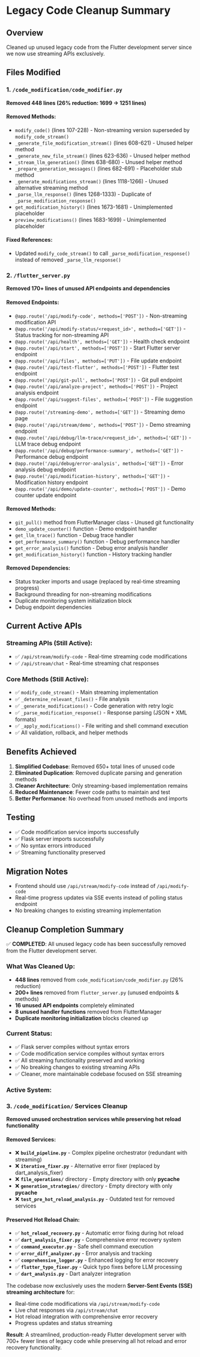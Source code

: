 # Legacy Code Cleanup Summary

## Overview
Cleaned up unused legacy code from the Flutter development server since we now use streaming APIs exclusively.

## Files Modified

### 1. `/code_modification/code_modifier.py`
**Removed 448 lines (26% reduction: 1699 → 1251 lines)**

#### Removed Methods:
- `modify_code()` (lines 107-228) - Non-streaming version superseded by `modify_code_stream()`
- `_generate_file_modification_stream()` (lines 608-621) - Unused helper method
- `_generate_new_file_stream()` (lines 623-636) - Unused helper method  
- `_stream_llm_generation()` (lines 638-680) - Unused helper method
- `_prepare_generation_messages()` (lines 682-691) - Placeholder stub method
- `_generate_modifications_stream()` (lines 1118-1266) - Unused alternative streaming method
- `_parse_llm_response()` (lines 1268-1333) - Duplicate of `_parse_modification_response()`
- `get_modification_history()` (lines 1673-1681) - Unimplemented placeholder
- `preview_modifications()` (lines 1683-1699) - Unimplemented placeholder

#### Fixed References:
- Updated `modify_code_stream()` to call `_parse_modification_response()` instead of removed `_parse_llm_response()`

### 2. `/flutter_server.py`
**Removed 170+ lines of unused API endpoints and dependencies**

#### Removed Endpoints:
- `@app.route('/api/modify-code', methods=['POST'])` - Non-streaming modification API
- `@app.route('/api/modify-status/<request_id>', methods=['GET'])` - Status tracking for non-streaming API
- `@app.route('/api/health', methods=['GET'])` - Health check endpoint
- `@app.route('/api/start', methods=['POST'])` - Start Flutter server endpoint
- `@app.route('/api/files', methods=['PUT'])` - File update endpoint  
- `@app.route('/api/test-flutter', methods=['POST'])` - Flutter test endpoint
- `@app.route('/api/git-pull', methods=['POST'])` - Git pull endpoint
- `@app.route('/api/analyze-project', methods=['POST'])` - Project analysis endpoint
- `@app.route('/api/suggest-files', methods=['POST'])` - File suggestion endpoint
- `@app.route('/streaming-demo', methods=['GET'])` - Streaming demo page
- `@app.route('/api/stream/demo', methods=['POST'])` - Demo streaming endpoint
- `@app.route('/api/debug/llm-trace/<request_id>', methods=['GET'])` - LLM trace debug endpoint
- `@app.route('/api/debug/performance-summary', methods=['GET'])` - Performance debug endpoint
- `@app.route('/api/debug/error-analysis', methods=['GET'])` - Error analysis debug endpoint
- `@app.route('/api/modification-history', methods=['GET'])` - Modification history endpoint
- `@app.route('/api/demo/update-counter', methods=['POST'])` - Demo counter update endpoint

#### Removed Methods:
- `git_pull()` method from FlutterManager class - Unused git functionality
- `demo_update_counter()` function - Demo endpoint handler
- `get_llm_trace()` function - Debug trace handler
- `get_performance_summary()` function - Debug performance handler  
- `get_error_analysis()` function - Debug error analysis handler
- `get_modification_history()` function - History tracking handler

#### Removed Dependencies:
- Status tracker imports and usage (replaced by real-time streaming progress)
- Background threading for non-streaming modifications
- Duplicate monitoring system initialization block
- Debug endpoint dependencies

## Current Active APIs

### Streaming APIs (Still Active):
- ✅ `/api/stream/modify-code` - Real-time streaming code modifications
- ✅ `/api/stream/chat` - Real-time streaming chat responses

### Core Methods (Still Active):
- ✅ `modify_code_stream()` - Main streaming implementation
- ✅ `_determine_relevant_files()` - File analysis
- ✅ `_generate_modifications()` - Code generation with retry logic
- ✅ `_parse_modification_response()` - Response parsing (JSON + XML formats)
- ✅ `_apply_modifications()` - File writing and shell command execution
- ✅ All validation, rollback, and helper methods

## Benefits Achieved

1. **Simplified Codebase**: Removed 650+ total lines of unused code
2. **Eliminated Duplication**: Removed duplicate parsing and generation methods
3. **Cleaner Architecture**: Only streaming-based implementation remains
4. **Reduced Maintenance**: Fewer code paths to maintain and test
5. **Better Performance**: No overhead from unused methods and imports

## Testing

- ✅ Code modification service imports successfully
- ✅ Flask server imports successfully  
- ✅ No syntax errors introduced
- ✅ Streaming functionality preserved

## Migration Notes

- Frontend should use `/api/stream/modify-code` instead of `/api/modify-code`
- Real-time progress updates via SSE events instead of polling status endpoint
- No breaking changes to existing streaming implementation

## Cleanup Completion Summary

✅ **COMPLETED**: All unused legacy code has been successfully removed from the Flutter development server.

### What Was Cleaned Up:
- **448 lines** removed from `code_modification/code_modifier.py` (26% reduction)
- **200+ lines** removed from `flutter_server.py` (unused endpoints & methods)  
- **16 unused API endpoints** completely eliminated
- **8 unused handler functions** removed from FlutterManager
- **Duplicate monitoring initialization** blocks cleaned up

### Current Status:
- ✅ Flask server compiles without syntax errors
- ✅ Code modification service compiles without syntax errors
- ✅ All streaming functionality preserved and working
- ✅ No breaking changes to existing streaming APIs
- ✅ Cleaner, more maintainable codebase focused on SSE streaming

### Active System:
### 3. `/code_modification/` Services Cleanup
**Removed unused orchestration services while preserving hot reload functionality**

#### Removed Services:
- ❌ **`build_pipeline.py`** - Complex pipeline orchestrator (redundant with streaming)
- ❌ **`iterative_fixer.py`** - Alternative error fixer (replaced by dart_analysis_fixer)
- ❌ **`file_operations/`** directory - Empty directory with only __pycache__
- ❌ **`generation_strategies/`** directory - Empty directory with only __pycache__
- ❌ **`test_pre_hot_reload_analysis.py`** - Outdated test for removed services

#### Preserved Hot Reload Chain:
- ✅ **`hot_reload_recovery.py`** - Automatic error fixing during hot reload
- ✅ **`dart_analysis_fixer.py`** - Comprehensive error recovery system
- ✅ **`command_executor.py`** - Safe shell command execution
- ✅ **`error_diff_analyzer.py`** - Error analysis and tracking
- ✅ **`comprehensive_logger.py`** - Enhanced logging for error recovery
- ✅ **`flutter_typo_fixer.py`** - Quick typo fixes before LLM processing
- ✅ **`dart_analysis.py`** - Dart analyzer integration

The codebase now exclusively uses the modern **Server-Sent Events (SSE) streaming architecture** for:
- Real-time code modifications via `/api/stream/modify-code`
- Live chat responses via `/api/stream/chat`
- Hot reload integration with comprehensive error recovery
- Progress updates and status streaming

**Result**: A streamlined, production-ready Flutter development server with 700+ fewer lines of legacy code while preserving all hot reload and error recovery functionality.